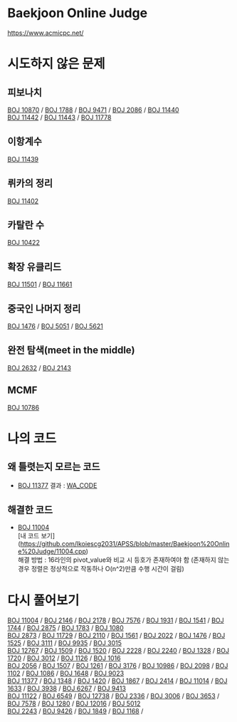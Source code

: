 # Baekjoon Online Judge
<https://www.acmicpc.net/>

# 시도하지 않은 문제

## 피보나치
[BOJ 10870](https://www.acmicpc.net/problem/10870) / [BOJ 1788](https://www.acmicpc.net/problem/1788) / [BOJ 9471](https://www.acmicpc.net/problem/9471) / [BOJ 2086](https://www.acmicpc.net/problem/2086) / [BOJ 11440](https://www.acmicpc.net/problem/11440)  
[BOJ 11442](https://www.acmicpc.net/problem/11442) / [BOJ 11443](https://www.acmicpc.net/problem/11443) / [BOJ 11778](https://www.acmicpc.net/problem/11778)

## 이항계수
[BOJ 11439](https://www.acmicpc.net/problem/11439)

## 뤼카의 정리
[BOJ 11402](https://www.acmicpc.net/problem/11402)

## 카탈란 수
[BOJ 10422](https://www.acmicpc.net/problem/10422)

## 확장 유클리드 
[BOJ 11501](https://www.acmicpc.net/problem/11501) / [BOJ 11661](https://www.acmicpc.net/problem/11661)

## 중국인 나머지 정리
[BOJ 1476](https://www.acmicpc.net/problem/1476) / [BOJ 5051](https://www.acmicpc.net/problem/5051) / [BOJ 5621](https://www.acmicpc.net/problem/5621)

## 완전 탐색(meet in the middle)
[BOJ 2632](https://www.acmicpc.net/problem/2632) / [BOJ 2143](https://www.acmicpc.net/problem/2143)

## MCMF
[BOJ 10786](https://www.acmicpc.net/problem/10786)

# 나의 코드

## 왜 틀렷는지 모르는 코드
* [BOJ 11377](https://www.acmicpc.net/problem/11377) 
결과 : [WA_CODE](https://github.com/lkoiescg2031/APSS/blob/master/Baekjoon%20Online%20Judge/11377_WA.cpp)  

## 해결한 코드
* [BOJ 11004](https://www.acmicpc.net/problem/11004)   
[내 코드 보기] (https://github.com/lkoiescg2031/APSS/blob/master/Baekjoon%20Online%20Judge/11004.cpp)  
해결 방법 : 16라인의 pivot_value와 비교 시 등호가 존재하여야 함
	(존재하지 않는 경우 정렬은 정상적으로 작동하나 O(n^2)만큼 수행 시간이 걸림)
	  
# 다시 풀어보기
[BOJ 11004](https://www.acmicpc.net/problem/11004) / [BOJ 2146](https://www.acmicpc.net/problem/2146) / [BOJ 2178](https://www.acmicpc.net/problem/2178) / [BOJ 7576](https://www.acmicpc.net/problem/7576) / [BOJ 1931](https://www.acmicpc.net/problem/1931) / 
[BOJ 1541](https://www.acmicpc.net/problem/1541) / [BOJ 1744](https://www.acmicpc.net/problem/1744) / [BOJ 2875](https://www.acmicpc.net/problem/2875) / [BOJ 1783](https://www.acmicpc.net/problem/1783) / [BOJ 1080](https://www.acmicpc.net/problem/1080)  
[BOJ 2873](https://www.acmicpc.net/problem/2873) / [BOJ 11729](https://www.acmicpc.net/problem/11729) / [BOJ 2110](https://www.acmicpc.net/problem/2110) / [BOJ 1561](https://www.acmicpc.net/problem/1561) / [BOJ 2022](https://www.acmicpc.net/problem/2022) / 
[BOJ 1476](https://www.acmicpc.net/problem/1476) / [BOJ 1525](https://www.acmicpc.net/problem/1525) / [BOJ 3111](https://www.acmicpc.net/problem/3111) / [BOJ 9935](https://www.acmicpc.net/problem/9935) / [BOJ 3015](https://www.acmicpc.net/problem/3015)  
[BOJ 12767](https://www.acmicpc.net/problem/12767) / [BOJ 1509](https://www.acmicpc.net/problem/1509) / [BOJ 1520](https://www.acmicpc.net/problem/1520) / [BOJ 2228](https://www.acmicpc.net/problem/2228) / [BOJ 2240](https://www.acmicpc.net/problem/2240) / 
[BOJ 1328](https://www.acmicpc.net/problem/1328) / [BOJ 1720](https://www.acmicpc.net/problem/1720) / [BOJ 3012](https://www.acmicpc.net/problem/3012) / [BOJ 1126](https://www.acmicpc.net/problem/1126) / [BOJ 1016](https://www.acmicpc.net/problem/1016)  
[BOJ 2056](https://www.acmicpc.net/problem/2056) / [BOJ 1507](https://www.acmicpc.net/problem/1507) / [BOJ 1261](https://www.acmicpc.net/problem/1261) / [BOJ 3176](https://www.acmicpc.net/problem/3176) / [BOJ 10986](https://www.acmicpc.net/problem/10986) / 
[BOJ 2098](https://www.acmicpc.net/problem/2098) / [BOJ 1102](https://www.acmicpc.net/problem/1102) / [BOJ 1086](https://www.acmicpc.net/problem/1086) / [BOJ 1648](https://www.acmicpc.net/problem/1648) / [BOJ 9023](https://www.acmicpc.net/problem/9023)  
[BOJ 11377](https://www.acmicpc.net/problem/11377) / [BOJ 1348](https://www.acmicpc.net/problem/1348) / [BOJ 1420](https://www.acmicpc.net/problem/1420) / [BOJ 1867](https://www.acmicpc.net/problem/1867) / [BOJ 2414](https://www.acmicpc.net/problem/2414) / 
[BOJ 11014](https://www.acmicpc.net/problem/11014) / [BOJ 1633](https://www.acmicpc.net/problem/1633) / [BOJ 3938](https://www.acmicpc.net/problem/3938) / [BOJ 6267](https://www.acmicpc.net/problem/6267) / [BOJ 9413](https://www.acmicpc.net/problem/9413)  
[BOJ 11122](https://www.acmicpc.net/problem/11122) / [BOJ 6549](https://www.acmicpc.net/problem/6549) / [BOJ 12738](https://www.acmicpc.net/problem/12738) / [BOJ 2336](https://www.acmicpc.net/problem/2336) / [BOJ 3006](https://www.acmicpc.net/problem/3006) / 
[BOJ 3653](https://www.acmicpc.net/problem/3653) /  [BOJ 7578](https://www.acmicpc.net/problem/7578) / [BOJ 1280](https://www.acmicpc.net/problem/1280) / [BOJ 12016](https://www.acmicpc.net/problem/12016) / [BOJ 5012](https://www.acmicpc.net/broblem/5012)  
[BOJ 2243](https://www.acmicpc.net/problem/2243) / [BOJ 9426](https://www.acmicpc.net/problem/9426) / [BOJ 1849](https://www.acmicpc.net/problem/1849) / [BOJ 1168](https://www.acmicpc.net/problem/1168) / 